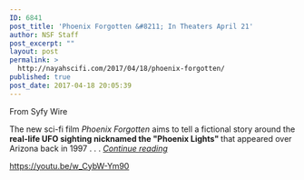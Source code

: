```yaml
---
ID: 6841
post_title: 'Phoenix Forgotten &#8211; In Theaters April 21'
author: NSF Staff
post_excerpt: ""
layout: post
permalink: >
  http://nayahscifi.com/2017/04/18/phoenix-forgotten/
published: true
post_date: 2017-04-18 20:05:39
---
```

From Syfy Wire

The new sci-fi film <em>Phoenix Forgotten</em> aims to tell a fictional story around the <strong>real-life UFO sighting nicknamed the "Phoenix Lights" </strong>that appeared over Arizona back in 1997 . . . <em><a href="http://www.blastr.com/2017-3-3/phoenix-forgotten-trailer">Continue reading</a></em>

https://youtu.be/w_CybW-Ym90